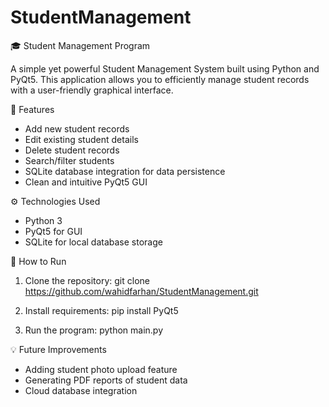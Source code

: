 # StudentManagement
🎓 Student Management Program

A simple yet powerful Student Management System built using Python and PyQt5. This application allows you to efficiently manage student records with a user-friendly graphical interface.

📝 Features
- Add new student records
- Edit existing student details
- Delete student records
- Search/filter students
- SQLite database integration for data persistence
- Clean and intuitive PyQt5 GUI

⚙️ Technologies Used
- Python 3
- PyQt5 for GUI
- SQLite for local database storage

🚀 How to Run
1. Clone the repository:
   git clone https://github.com/wahidfarhan/StudentManagement.git

2. Install requirements:
   pip install PyQt5

3. Run the program:
   python main.py



💡 Future Improvements
- Adding student photo upload feature
- Generating PDF reports of student data
- Cloud database integration
